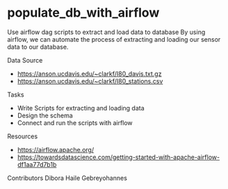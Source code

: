 # populate_db_with_airflow
Use airflow dag scripts to extract and load data to database
By using airflow, we can automate the process of extracting and loading our
sensor data to our database.

Data Source
- https://anson.ucdavis.edu/~clarkf/I80_davis.txt.gz
- https://anson.ucdavis.edu/~clarkf/I80_stations.csv

Tasks
* Write Scripts for extracting and loading data
* Design the schema
* Connect and run the scripts with airflow

Resources
- https://airflow.apache.org/
- https://towardsdatascience.com/getting-started-with-apache-airflow-df1aa77d7b1b


Contributors
Dibora Haile Gebreyohannes

